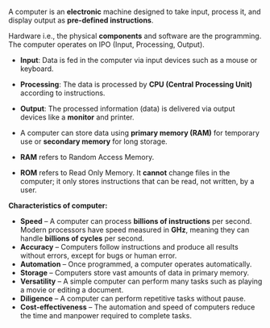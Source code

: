 A computer is an **electronic** machine designed to take input, process it, and display output as **pre-defined instructions**.

Hardware i.e., the physical **components** and software are the programming.
The computer operates on IPO (Input, Processing, Output).

* **Input**: Data is fed in the computer via input devices such as a mouse or keyboard.

* **Processing**: The data is processed by **CPU (Central Processing Unit)** according to instructions.

* **Output**: The processed information (data) is delivered via output devices like a **monitor** and printer.

* A computer can store data using **primary memory (RAM)** for temporary use or **secondary memory** for long storage.

* **RAM** refers to Random Access Memory.

* **ROM** refers to Read Only Memory. It **cannot** change files in the computer; it only stores instructions that can be read, not written, by a user.

**Characteristics of computer:**
* **Speed** – A computer can process **billions of instructions** per second. Modern processors have speed measured in **GHz**, meaning they can handle **billions of cycles** per second.
* **Accuracy** – Computers follow instructions and produce all results without errors, except for bugs or human error.
* **Automation** – Once programmed, a computer operates automatically.
* **Storage** – Computers store vast amounts of data in primary memory.
* **Versatility** – A simple computer can perform many tasks such as playing a movie or editing a document.
* **Diligence** – A computer can perform repetitive tasks without pause.
* **Cost-effectiveness** – The automation and speed of computers reduce the time and manpower required to complete tasks.
